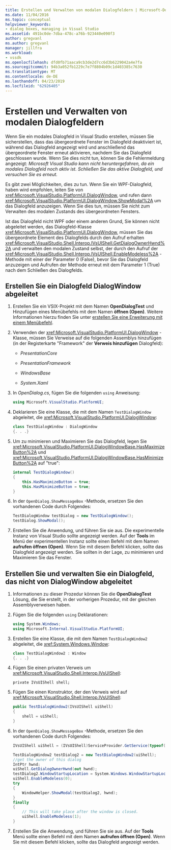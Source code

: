 ```yaml
---
title: Erstellen und Verwalten von modalen Dialogfeldern | Microsoft-Dokumentation
ms.date: 11/04/2016
ms.topic: conceptual
helpviewer_keywords:
- dialog boxes, managing in Visual Studio
ms.assetid: 491bc0de-7dba-478c-a76b-923440e090f3
author: gregvanl
ms.author: gregvanl
manager: jillfra
ms.workload:
- vssdk
ms.openlocfilehash: dfd0fb71aaca9cb3de2d7cc6d3b6229042a4e7fa
ms.sourcegitcommit: 94b3a052fb1229c7e7f8804b09c1d403385c7630
ms.translationtype: MT
ms.contentlocale: de-DE
ms.lasthandoff: 04/23/2019
ms.locfileid: "62926405"
---
```

# <a name="create-and-manage-modal-dialog-boxes"></a>Erstellen und Verwalten von modalen Dialogfeldern
Wenn Sie ein modales Dialogfeld in Visual Studio erstellen, müssen Sie sicherstellen, dass das übergeordnete Fenster im Dialogfeld deaktiviert ist, während das Dialogfeld angezeigt wird und anschließend das übergeordnete Fenster erneut aktivieren, nachdem Sie das Dialogfeld geschlossen wurde. Wenn Sie dies nicht tun, können Sie die Fehlermeldung angezeigt: *Microsoft Visual Studio kann nicht heruntergefahren, da ein modales Dialogfeld noch aktiv ist. Schließen Sie das aktive Dialogfeld, und versuchen Sie es erneut.*

Es gibt zwei Möglichkeiten, dies zu tun. Wenn Sie ein WPF-Dialogfeld, haben wird empfohlen, leiten Sie von <xref:Microsoft.VisualStudio.PlatformUI.DialogWindow>, und rufen dann <xref:Microsoft.VisualStudio.PlatformUI.DialogWindow.ShowModal%2A> um das Dialogfeld anzuzeigen. Wenn Sie dies tun, müssen Sie nicht zum Verwalten des modalen Zustands des übergeordneten Fensters.

Ist das Dialogfeld nicht WPF oder einem anderen Grund, Sie können nicht abgeleitet werden, das Dialogfeld-Klasse <xref:Microsoft.VisualStudio.PlatformUI.DialogWindow>, müssen Sie das übergeordnete Element des Dialogfelds durch den Aufruf erhalten <xref:Microsoft.VisualStudio.Shell.Interop.IVsUIShell.GetDialogOwnerHwnd%2A> und verwalten den modalen Zustand selbst, der durch den Aufruf der <xref:Microsoft.VisualStudio.Shell.Interop.IVsUIShell.EnableModeless%2A> -Methode mit einer der Parameter 0 (False), bevor Sie das Dialogfeld anzuzeigen und Aufrufen der Methode erneut mit dem Parameter 1 (True) nach dem Schließen des Dialogfelds.

## <a name="create-a-dialog-box-derived-from-dialogwindow"></a>Erstellen Sie ein Dialogfeld DialogWindow abgeleitet

1. Erstellen Sie ein VSIX-Projekt mit dem Namen **OpenDialogTest** und Hinzufügen eines Menübefehls mit dem Namen **öffnen (Open)**. Weitere Informationen hierzu finden Sie unter [erstellen Sie eine Erweiterung mit einem Menübefehl](../extensibility/creating-an-extension-with-a-menu-command.md).

2. Verwenden der <xref:Microsoft.VisualStudio.PlatformUI.DialogWindow> -Klasse, müssen Sie Verweise auf die folgenden Assemblys hinzufügen (in der Registerkarte "Framework" der **Verweis hinzufügen** Dialogfeld):

    - *PresentationCore*

    - *PresentationFramework*

    - *WindowsBase*

    - *System.Xaml*

3. In *OpenDialog.cs*, fügen Sie die folgenden `using` Anweisung:

    ```csharp
    using Microsoft.VisualStudio.PlatformUI;
    ```

4. Deklarieren Sie eine Klasse, die mit dem Namen `TestDialogWindow` abgeleitet, die <xref:Microsoft.VisualStudio.PlatformUI.DialogWindow>:

    ```csharp
    class TestDialogWindow : DialogWindow
    {. . .}
    ```

5. Um zu minimieren und Maximieren Sie das Dialogfeld, legen Sie <xref:Microsoft.VisualStudio.PlatformUI.DialogWindowBase.HasMaximizeButton%2A> und <xref:Microsoft.VisualStudio.PlatformUI.DialogWindowBase.HasMinimizeButton%2A> auf "true":

    ```csharp
    internal TestDialogWindow()
    {
        this.HasMaximizeButton = true;
        this.HasMinimizeButton = true;
    }
    ```

6. In der `OpenDialog.ShowMessageBox` -Methode, ersetzen Sie den vorhandenen Code durch Folgendes:

    ```csharp
    TestDialogWindow testDialog = new TestDialogWindow();
    testDialog.ShowModal();
    ```

7. Erstellen Sie die Anwendung, und führen Sie sie aus. Die experimentelle Instanz von Visual Studio sollte angezeigt werden. Auf der **Tools** im Menü der experimentellen Instanz sollte einen Befehl mit dem Namen **aufrufen öffnen (Open)**. Wenn Sie mit diesem Befehl klicken, sollte das Dialogfeld angezeigt werden. Sie sollten in der Lage, zu minimieren und Maximieren Sie das Fenster.

## <a name="create-and-manage-a-dialog-box-not-derived-from-dialogwindow"></a>Erstellen Sie und verwalten Sie ein Dialogfeld, das nicht von DialogWindow abgeleitet

1. Informationen zu dieser Prozedur können Sie die **OpenDialogTest** Lösung, die Sie erstellt, in der vorherigen Prozedur, mit der gleichen Assemblyverweisen haben.

2. Fügen Sie die folgenden `using` Deklarationen:

    ```csharp
    using System.Windows;
    using Microsoft.Internal.VisualStudio.PlatformUI;
    ```

3. Erstellen Sie eine Klasse, die mit dem Namen `TestDialogWindow2` abgeleitet, die <xref:System.Windows.Window>:

    ```csharp
    class TestDialogWindow2 : Window
    {. . .}
    ```

4. Fügen Sie einen privaten Verweis um <xref:Microsoft.VisualStudio.Shell.Interop.IVsUIShell>:

    ```
    private IVsUIShell shell;
    ```

5. Fügen Sie einen Konstruktor, der den Verweis wird auf <xref:Microsoft.VisualStudio.Shell.Interop.IVsUIShell>:

    ```csharp
    public TestDialogWindow2(IVsUIShell uiShell)
    {
        shell = uiShell;
    }
    ```

6. In der `OpenDialog.ShowMessageBox` -Methode, ersetzen Sie den vorhandenen Code durch Folgendes:

    ```csharp
    IVsUIShell uiShell = (IVsUIShell)ServiceProvider.GetService(typeof(SVsUIShell));

    TestDialogWindow2 testDialog2 = new TestDialogWindow2(uiShell);
    //get the owner of this dialog
    IntPtr hwnd;
    uiShell.GetDialogOwnerHwnd(out hwnd);
    testDialog2.WindowStartupLocation = System.Windows.WindowStartupLocation.CenterOwner;
    uiShell.EnableModeless(0);
    try
    {
        WindowHelper.ShowModal(testDialog2, hwnd);
    }
    finally
    {
        // This will take place after the window is closed.
        uiShell.EnableModeless(1);
    }
    ```

7. Erstellen Sie die Anwendung, und führen Sie sie aus. Auf der **Tools** Menü sollte einen Befehl mit dem Namen **aufrufen öffnen (Open)**. Wenn Sie mit diesem Befehl klicken, sollte das Dialogfeld angezeigt werden.
